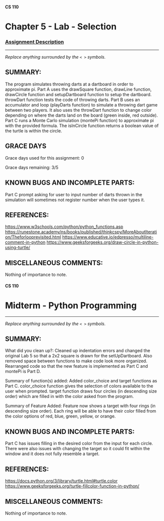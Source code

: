 #### CS 110
# Chapter 5 - Lab - Selection

### [Assignment Description](https://docs.google.com/document/d/1QfPsRfo1kZoQw4p0DhjxZskNfE0eLAV6Z6SgPSleDM4/edit?usp=sharing)

***

_Replace anything surrounded by the `< >` symbols._

## SUMMARY:
The program simulates throwing darts at a dartboard
in order to approximate pi. Part A uses the drawSquare function, drawLine function, drawCircle function and setupDartboard function to setup the dartboard. throwDart function tests the code of throwing darts. Part B uses an accumulator and loop (playDarts function) to simulate a throwing dart game between two players. It also uses the throwDart function to change color depending on where the darts land on the board (green inside, red outside). Part C runs a Monte Carlo simulation (montePi function) to approximate pi with the provided formula. The isInCircle function returns a boolean value of the turtle is within the circle.   

## GRACE DAYS
Grace days used for this assignment: 0

Grace days remaining: 3/5

## KNOWN BUGS AND INCOMPLETE PARTS:
Part C prompt asking for user to input number of darts thrown in the simulation will sometimes not register number when the user types it. 

## REFERENCES:
https://www.w3schools.com/python/python_functions.asp
https://runestone.academy/ns/books/published/thinkcspy/MoreAboutIteration/Theforlooprevisited.html
https://www.educative.io/edpresso/multiline-comment-in-python
https://www.geeksforgeeks.org/draw-circle-in-python-using-turtle/

## MISCELLANEOUS COMMENTS:
Nothing of importance to note. 



#### CS 110
# Midterm - Python Programming

***

_Replace anything surrounded by the `< >` symbols._

## SUMMARY:
What did you clean up?: Cleaned up indentation errors and changed the original Lab 5 so that a 2x2 square is drawn for the setUpDartboard. Also removed space between functions to make code look more organized. Rearranged code so that the new feature is implemented as Part C and montePi is Part D. 

Summary of function(s) added: Added color_choice and target functions as Part C. color_choice function gives the selection of colors available to the user when prompted. target function draws four circles (in descending size order) which are filled in with the color asked from the program.  

Summary of Feature Added: Feature now shows a target with four rings (in descending size order). Each ring will be able to have their color filled from the color options of red, blue, green, yellow, or orange.  

## KNOWN BUGS AND INCOMPLETE PARTS:
Part C has issues filling in the desired color from the input for each circle. There were also issues with changing the target so it could fit within the window and it does not fully resemble a target.   

## REFERENCES:
https://docs.python.org/3/library/turtle.html#turtle.color
https://www.geeksforgeeks.org/turtle-fillcolor-function-in-python/

## MISCELLANEOUS COMMENTS:
Nothing of importance to note. 

